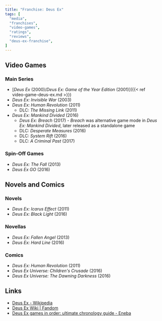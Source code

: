 ```yaml
---
title: "Franchise: Deus Ex"
tags: [
  "media",
  "franchises",
  "video-games",
  "ratings",
  "reviews",
  "deus-ex-franchise",
]
---
```


## Video Games

### Main Series

- [*Deus Ex* (2000)/*Deus Ex: Game of the Year Edition* (2001)]({{< ref video-game-deus-ex.md >}})
- *Deus Ex: Invisible War* (2003)
- *Deus Ex: Human Revolution* (2011)
  - DLC: *The Missing Link* (2011)
- *Deus Ex: Mankind Divided* (2016)
  - *Deus Ex: Breach* (2017) - *Breach* was alternative game mode in *Deus Ex: Mankind Divided*, later released as a standalone game
  - DLC: *Desperate Measures* (2016)
  - DLC: *System Rift* (2016)
  - DLC: *A Criminal Past* (2017)

### Spin-Off Games

- *Deus Ex: The Fall* (2013)
- *Deus Ex GO* (2016)

## Novels and Comics

### Novels

- *Deus Ex: Icarus Effect* (2011)
- *Deus Ex: Black Light* (2016)

### Novellas

- *Deus Ex: Fallen Angel* (2013)
- *Deus Ex: Hard Line* (2016)

### Comics

- *Deus Ex: Human Revolution* (2011)
- *Deus Ex Universe: Children's Crusade* (2016)
- *Deus Ex Universe: The Dawning Darkness* (2016)

## Links

- [Deus Ex - Wikipedia](https://en.wikipedia.org/wiki/Deus_Ex)
- [Deus Ex Wiki | Fandom](https://deusex.fandom.com/wiki/Deus_Ex_Wiki)
- [Deus Ex games in order: ultimate chronology guide - Eneba](https://www.eneba.com/blog/deus-ex-games-in-order-ultimate-chronology-guide/)
